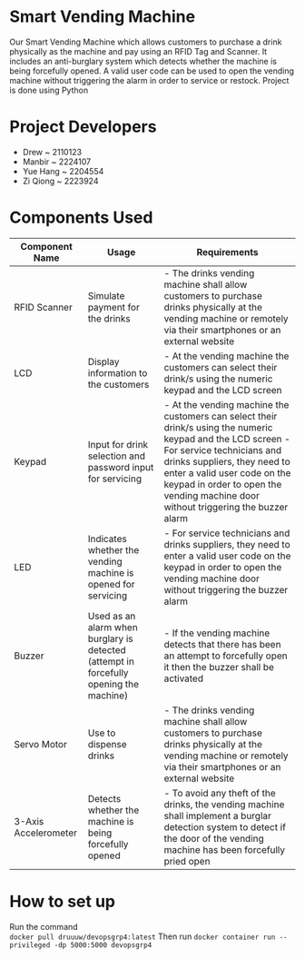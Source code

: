# Smart Vending Machine
Our Smart Vending Machine which allows customers to purchase a drink physically as the machine and pay using an RFID Tag and Scanner. It includes an anti-burglary system which detects whether the machine is being forcefully opened. A valid user code can be used to open the vending machine without triggering the alarm in order to service or restock. Project is done using Python

# Project Developers
- Drew ~ 2110123
- Manbir ~ 2224107
- Yue Hang ~ 2204554
- Zi Qiong ~ 2223924

# Components Used

| Component Name       | Usage                                                                                  | Requirements                                                                                                                                                                                                                                                                                 |
|----------------------|----------------------------------------------------------------------------------------|----------------------------------------------------------------------------------------------------------------------------------------------------------------------------------------------------------------------------------------------------------------------------------------------|
| RFID Scanner         | Simulate payment for the drinks                                                        | - The drinks vending machine shall allow customers to purchase drinks physically at the vending machine or remotely via their smartphones or an external website                                                                                                                             |
| LCD                  | Display information to the customers                                                   | - At the vending machine the customers can select their drink/s using the numeric keypad and the LCD screen                                                                                                                                                                                  |
| Keypad               | Input for drink selection and password input for servicing                             | - At the vending machine the customers can select their drink/s using the numeric keypad and the LCD screen - For service technicians and drinks suppliers, they need to enter a valid user code on the keypad in order to open the vending machine door without triggering the buzzer alarm |
| LED                  | Indicates whether the vending machine is opened for servicing                          | - For service technicians and drinks suppliers, they need to enter a valid user code on the keypad in order to open the vending machine door without triggering the buzzer alarm                                                                                                             |
| Buzzer               | Used as an alarm when burglary is detected (attempt in forcefully opening the machine) | - If the vending machine detects that there has been an attempt to forcefully open it then the buzzer shall be activated                                                                                                                                                                     |                                                                                                           
| Servo Motor          | Use to dispense drinks                                                                 | - The drinks vending machine shall allow customers to purchase drinks physically at the vending machine or remotely via their smartphones or an external website                                                                                                                             |
| 3-Axis Accelerometer | Detects whether the machine is being forcefully opened                                 | - To avoid any theft of the drinks, the vending machine shall implement a burglar detection system to detect if the door of the vending machine has been forcefully pried open                                                                                                               |

# How to set up
Run the command <br>
`
docker pull druuuw/devopsgrp4:latest
`
Then run 
`
docker container run --privileged -dp 5000:5000 devopsgrp4
`
